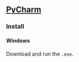 ## [PyCharm](https://www.jetbrains.com/pycharm/)

### Install

#### Windows

Download and run the `.exe`.  
